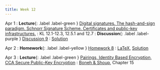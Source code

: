 ```yaml
---
title: Week 12
---
```


Apr 1
: **Lecture**{: .label .label-green } [Digital signatures. The hash-and-sign paradigm. Schnorr Signature Scheme. Certificates and public-key infrastructures.](assets/lecture_slides/lec17.pdf)
    : KL 12.1-12.3, 12.5.1 and 12.7
: **Discussion**{: .label .label-purple } [Discussion 9](assets/discussion/disc9.pdf)
    : [Solution](assets/discussion/disc9-sol.pdf)

Apr 2
: **Homework**{: .label .label-yellow } [Homework 8](assets/homework/hw8.pdf)
    : [LaTeX](assets/homework/hw8.tex), [Solution](assets/homework/hw8-sol.pdf)

Apr 3
: **Lecture**{: .label .label-green }  [Pairings, Identity Based Encryption, CCA Secure Public-Key Encryption](assets/lecture_slides/lec18.pdf)
    :  [Boneh & Shoup](http://toc.cryptobook.us/book.pdf), Chapter 15
